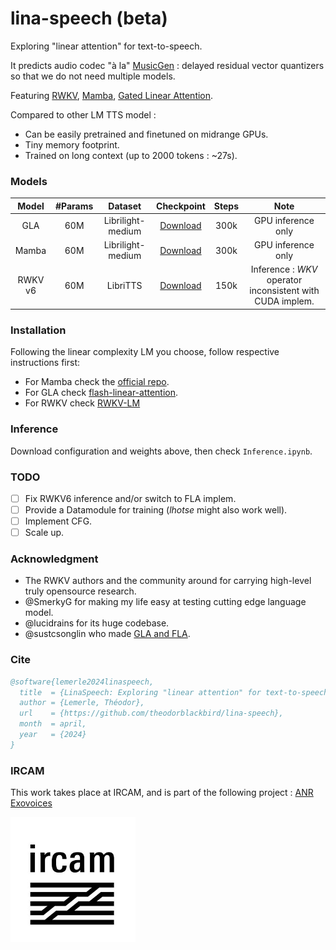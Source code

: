 # lina-speech (beta)

Exploring "linear attention" for text-to-speech.

It predicts audio codec "à la" [MusicGen](https://arxiv.org/abs/2306.05284) : delayed residual vector quantizers so that we do not need multiple models.

Featuring [RWKV](https://github.com/BlinkDL/RWKV-LM), [Mamba](https://github.com/state-spaces/mamba), [Gated Linear Attention](https://github.com/sustcsonglin/flash-linear-attention).

Compared to other LM TTS model :
- Can be easily pretrained and finetuned on midrange GPUs.
- Tiny memory footprint.
- Trained on long context (up to 2000 tokens : ~27s).

### Models

| Model | #Params | Dataset | Checkpoint | Steps | Note |
| :---: | :---: |:---: |:---: |:---: |:---: |
| GLA | 60M | Librilight-medium | [Download](https://nubo.ircam.fr/index.php/s/wjNYLb54m7L8xf9) | 300k | GPU inference only |
| Mamba| 60M | Librilight-medium |[Download](https://nubo.ircam.fr/index.php/s/wjNYLb54m7L8xf9)| 300k | GPU inference only |
| RWKV v6 | 60M | LibriTTS |[Download](https://nubo.ircam.fr/index.php/s/wjNYLb54m7L8xf9) | 150k | Inference : _WKV_ operator inconsistent with CUDA implem. |

### Installation
Following the linear complexity LM you choose, follow respective instructions first:
- For Mamba check the [official repo](https://github.com/state-spaces/mamba).
- For GLA check [flash-linear-attention](https://github.com/sustcsonglin/flash-linear-attention).
- For RWKV check [RWKV-LM](https://github.com/BlinkDL/RWKV-LM)

### Inference

Download configuration and weights above, then check `Inference.ipynb`.

### TODO

- [ ] Fix RWKV6 inference and/or switch to FLA implem.
- [ ] Provide a Datamodule for training (_lhotse_ might also work well).
- [ ] Implement CFG.
- [ ] Scale up.

### Acknowledgment

- The RWKV authors and the community around for carrying high-level truly opensource research.
- @SmerkyG for making my life easy at testing cutting edge language model.
- @lucidrains for its huge codebase.
- @sustcsonglin who made [GLA and FLA](https://github.com/sustcsonglin/flash-linear-attention).

### Cite
```bib
@software{lemerle2024linaspeech,
  title  = {LinaSpeech: Exploring "linear attention" for text-to-speech.},
  author = {Lemerle, Théodor},
  url    = {https://github.com/theodorblackbird/lina-speech},
  month  = april,
  year   = {2024}
}
```
### IRCAM

This work takes place at IRCAM, and is part of the following project :
[ANR Exovoices](https://anr.fr/Projet-ANR-21-CE23-0040)

<img align="left" width="200" height="200" src="logo_ircam.jpeg">
